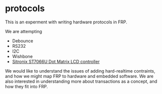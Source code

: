 protocols
=========

This is an experment with writing hardware protocols in FRP.

We are attempting

  * Debounce
  * RS232
  * I2C
  * Wishbone
  * [Sitronix ST7066U Dot Matrix LCD controller](https://www.sparkfun.com/datasheets/LCD/st7066.pdf)

We would like to understand the issues of adding hard-realtime contraints, and how we might map FRP to
hardware and embedded software.
We are also interested in understanding more about transactions as a concept, and how they fit into FRP.


